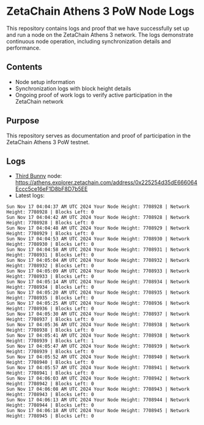 # ZetaChain Athens 3 PoW Node Logs
This repository contains logs and proof that we have successfully set up and run a node on the ZetaChain Athens 3 network. The logs demonstrate continuous node operation, including synchronization details and performance.

## Contents
- Node setup information
- Synchronization logs with block height details
- Ongoing proof of work logs to verify active participation in the ZetaChain network

## Purpose
This repository serves as documentation and proof of participation in the ZetaChain Athens 3 PoW testnet.

## Logs

- [Third Bunny](https://thirdbunny.xyz/) node: https://athens.explorer.zetachain.com/address/0x225254d35dE666064Eccc5ce16eF1D8bF8D7b5EE
- Latest logs:
```
Sun Nov 17 04:04:37 AM UTC 2024 Your Node Height: 7708928 | Network Height: 7708928 | Blocks Left: 0
Sun Nov 17 04:04:42 AM UTC 2024 Your Node Height: 7708928 | Network Height: 7708928 | Blocks Left: 0
Sun Nov 17 04:04:48 AM UTC 2024 Your Node Height: 7708929 | Network Height: 7708929 | Blocks Left: 0
Sun Nov 17 04:04:53 AM UTC 2024 Your Node Height: 7708930 | Network Height: 7708930 | Blocks Left: 0
Sun Nov 17 04:04:58 AM UTC 2024 Your Node Height: 7708931 | Network Height: 7708931 | Blocks Left: 0
Sun Nov 17 04:05:04 AM UTC 2024 Your Node Height: 7708932 | Network Height: 7708932 | Blocks Left: 0
Sun Nov 17 04:05:09 AM UTC 2024 Your Node Height: 7708933 | Network Height: 7708933 | Blocks Left: 0
Sun Nov 17 04:05:14 AM UTC 2024 Your Node Height: 7708934 | Network Height: 7708934 | Blocks Left: 0
Sun Nov 17 04:05:20 AM UTC 2024 Your Node Height: 7708935 | Network Height: 7708935 | Blocks Left: 0
Sun Nov 17 04:05:25 AM UTC 2024 Your Node Height: 7708936 | Network Height: 7708936 | Blocks Left: 0
Sun Nov 17 04:05:30 AM UTC 2024 Your Node Height: 7708937 | Network Height: 7708937 | Blocks Left: 0
Sun Nov 17 04:05:36 AM UTC 2024 Your Node Height: 7708938 | Network Height: 7708938 | Blocks Left: 0
Sun Nov 17 04:05:41 AM UTC 2024 Your Node Height: 7708938 | Network Height: 7708939 | Blocks Left: 1
Sun Nov 17 04:05:47 AM UTC 2024 Your Node Height: 7708939 | Network Height: 7708939 | Blocks Left: 0
Sun Nov 17 04:05:52 AM UTC 2024 Your Node Height: 7708940 | Network Height: 7708940 | Blocks Left: 0
Sun Nov 17 04:05:57 AM UTC 2024 Your Node Height: 7708941 | Network Height: 7708941 | Blocks Left: 0
Sun Nov 17 04:06:03 AM UTC 2024 Your Node Height: 7708942 | Network Height: 7708942 | Blocks Left: 0
Sun Nov 17 04:06:08 AM UTC 2024 Your Node Height: 7708943 | Network Height: 7708943 | Blocks Left: 0
Sun Nov 17 04:06:13 AM UTC 2024 Your Node Height: 7708944 | Network Height: 7708944 | Blocks Left: 0
Sun Nov 17 04:06:18 AM UTC 2024 Your Node Height: 7708945 | Network Height: 7708945 | Blocks Left: 0
```
